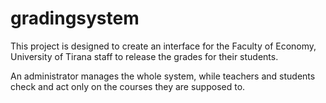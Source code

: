 # gradingsystem

This project is designed to create an interface for the Faculty of Economy, University of Tirana staff to release the grades 
for their students.

An administrator manages the whole system, while teachers and students check and act only on the courses they are supposed to.
